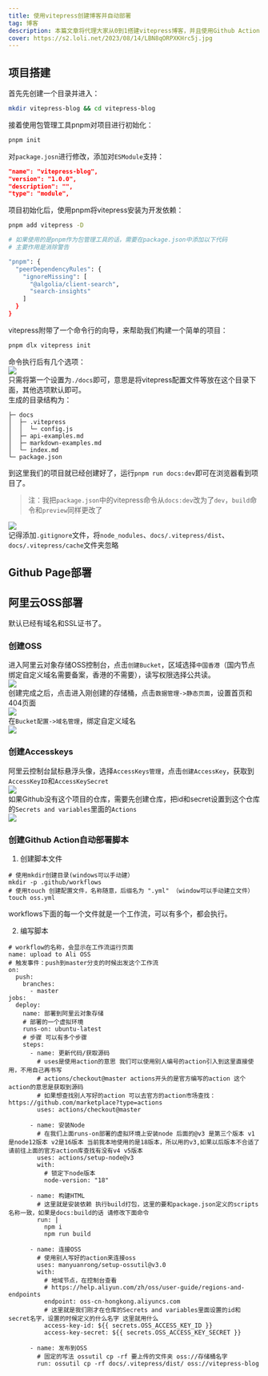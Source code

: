 ```yaml
---
title: 使用vitepress创建博客并自动部署
tag: 博客
description: 本篇文章将代理大家从0到1搭建vitepress博客，并且使用Github Actions部署到阿里云oss上
cover: https://s2.loli.net/2023/08/14/LBN8qORPXKHrc5j.jpg
---
```



## 项目搭建
首先先创建一个目录并进入：
```bash
mkdir vitepress-blog && cd vitepress-blog
```
接着使用包管理工具pnpm对项目进行初始化：
```bash
pnpm init
```
对`package.josn`进行修改，添加对`ESModule`支持：
```json
"name": "vitepress-blog",
"version": "1.0.0",
"description": "",
"type": "module",
```
项目初始化后，使用pnpm将vitepress安装为开发依赖：
```bash
pnpm add vitepress -D

# 如果使用的是pnpm作为包管理工具的话，需要在package.json中添加以下代码
# 主要作用是消除警告

"pnpm": {
  "peerDependencyRules": {
    "ignoreMissing": [
      "@algolia/client-search",
      "search-insights"
    ]
  }
}
```
vitepress附带了一个命令行的向导，来帮助我们构建一个简单的项目：
```bash
pnpm dlx vitepress init
```
命令执行后有几个选项：<br />![](https://s2.loli.net/2023/08/12/pnmVZthPKDAzU9B.png#id=W7yhg&originHeight=486&originWidth=541&originalType=binary&ratio=1&rotation=0&showTitle=false&status=done&style=none&title=)<br />只需将第一个设置为`./docs`即可，意思是将vitepress配置文件等放在这个目录下面，其他选项默认即可。<br />生成的目录结构为：
```
├─ docs
│  ├─ .vitepress
│  │  └─ config.js
│  ├─ api-examples.md
│  ├─ markdown-examples.md
│  └─ index.md
└─ package.json
```
到这里我们的项目就已经创建好了，运行`pnpm run docs:dev`即可在浏览器看到项目了。
> 注：我把`package.json`中的vitepress命令从`docs:dev`改为了`dev`，`build`命令和`preview`同样更改了

![](https://s2.loli.net/2023/08/12/TjFWRUdXZ3gi89M.png#id=YLbaB&originHeight=882&originWidth=1471&originalType=binary&ratio=1&rotation=0&showTitle=false&status=done&style=none&title=)<br />记得添加`.gitignore`文件，将`node_nodules`、`docs/.vitepress/dist`、`docs/.vitepress/cache`文件夹忽略
<a name="IAltr"></a>
## Github Page部署

<a name="FhGHn"></a>
## 阿里云OSS部署
默认已经有域名和SSL证书了。
<a name="Mz5jz"></a>
### 创建OSS
进入阿里云对象存储OSS控制台，点击`创建Bucket`，区域选择`中国香港`（国内节点绑定自定义域名需要备案，香港的不需要），读写权限选择公共读。<br />![](https://s2.loli.net/2023/08/12/nYOqhXCMSdbUN3x.png#id=BOnf1&originHeight=803&originWidth=1432&originalType=binary&ratio=1&rotation=0&showTitle=false&status=done&style=none&title=)<br />创建完成之后，点击进入刚创建的存储桶，点击`数据管理->静态页面`，设置首页和404页面<br />![](https://s2.loli.net/2023/08/12/EG5IFqOtmAQXei1.png#id=BuT7q&originHeight=587&originWidth=1223&originalType=binary&ratio=1&rotation=0&showTitle=false&status=done&style=none&title=)<br />在`Bucket配置->域名管理`，绑定自定义域名<br />![](https://s2.loli.net/2023/08/12/s9Ylu3LXP28ISmO.png#id=NSxb0&originHeight=667&originWidth=1420&originalType=binary&ratio=1&rotation=0&showTitle=false&status=done&style=none&title=)

<a name="U7d4z"></a>
### 创建Accesskeys
阿里云控制台鼠标悬浮头像，选择`AccessKeys管理`，点击`创建AccessKey`，获取到`AccessKeyID`和`AccessKeySecret`<br />![](https://s2.loli.net/2023/08/12/AtHdBVybzMkhsDC.png#id=QxklU&originHeight=421&originWidth=328&originalType=binary&ratio=1&rotation=0&showTitle=false&status=done&style=none&title=)<br />如果Github没有这个项目的仓库，需要先创建仓库，把id和secret设置到这个仓库的`Secrets and variables`里面的`Actions`<br />![](https://s2.loli.net/2023/08/12/J5CIpMvbmkAq1hz.png#id=m7EmZ&originHeight=810&originWidth=1334&originalType=binary&ratio=1&rotation=0&showTitle=false&status=done&style=none&title=)

<a name="z3DMA"></a>
### 创建Github Action自动部署脚本

1. 创建脚本文件
```shell
# 使用mkdir创建目录(windows可以手动建）
mkdir -p .github/workflows
# 使用touch 创建配置文件，名称随意，后缀名为 ".yml" （window可以手动建立文件）
touch oss.yml
```
workflows下面的每一个文件就是一个工作流，可以有多个，都会执行。

2. 编写脚本
```shell
# workflow的名称，会显示在工作流运行页面
name: upload to Ali OSS
# 触发事件：push到master分支的时候出发这个工作流
on:
  push:
    branches:
      - master
jobs:
  deploy:
    name: 部署到阿里云对象存储
    # 部署的一个虚拟环境
    runs-on: ubuntu-latest
    # 步骤 可以有多个步骤
    steps:
      - name: 更新代码/获取源码
        # uses是使用action的意思 我们可以使用别人编号的action引入到这里直接使用，不用自己再书写
        # actions/checkout@master actions开头的是官方编写的action 这个action的意思是获取到源码
        # 如果想查找别人写好的action 可以去官方的action市场查找：https://github.com/marketplace?type=actions
        uses: actions/checkout@master

      - name: 安装Node
        # 在我们上面runs-on部署的虚拟环境上安装node 后面的@v3 是第三个版本 v1是node12版本 v2是16版本 当前我本地使用的是18版本，所以用的v3,如果以后版本不合适了请前往上面的官方action库查找有没有v4 v5版本
        uses: actions/setup-node@v3
        with:
          # 锁定下node版本
          node-version: "18"

      - name: 构建HTML
        # 这里就是安装依赖 执行build打包，这里的要和package.json定义的scripts名称一致，如果是docs:build的话 请修改下面命令
        run: |
          npm i
          npm run build

      - name: 连接OSS
        # 使用别人写好的action来连接oss
        uses: manyuanrong/setup-ossutil@v3.0
        with:
          # 地域节点，在控制台查看
          # https://help.aliyun.com/zh/oss/user-guide/regions-and-endpoints
          endpoint: oss-cn-hongkong.aliyuncs.com
          # 这里就是我们刚才在仓库的Secrets and variables里面设置的id和secret名字，设置的时候定义的什么名字 这里就用什么
          access-key-id: ${{ secrets.OSS_ACCESS_KEY_ID }}
          access-key-secret: ${{ secrets.OSS_ACCESS_KEY_SECRET }}

      - name: 发布到OSS
        # 固定的写法 ossutil cp -rf 要上传的文件夹 oss://存储桶名字
        run: ossutil cp -rf docs/.vitepress/dist/ oss://vitepress-blog

```


